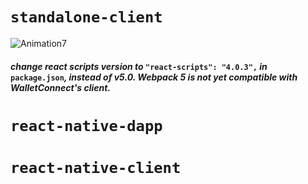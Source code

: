 # `standalone-client`
![Animation7](https://user-images.githubusercontent.com/52806204/170601029-e46a49b4-ff73-45ab-8693-c1c522fe82bc.gif)
#### *change react scripts version to* `"react-scripts": "4.0.3",` *in* `package.json`*, instead of v5.0. Webpack 5 is not yet compatible with WalletConnect's client.*

# `react-native-dapp`

# `react-native-client`
